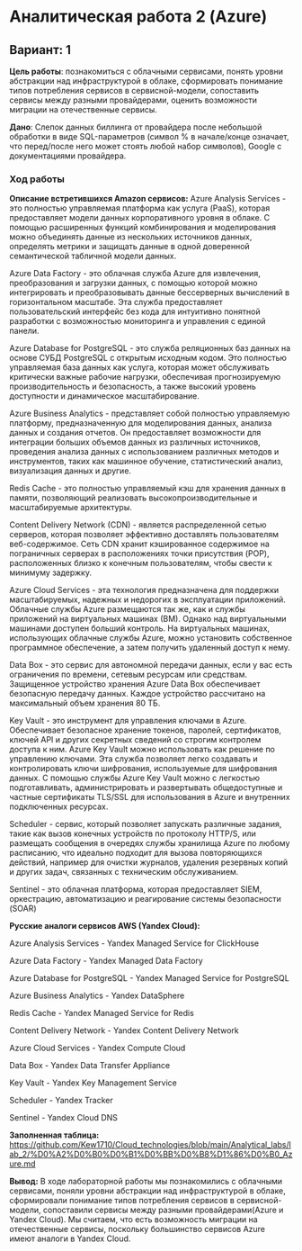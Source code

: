 # Аналитическая работа 2 (Azure)
## Вариант: 1

**Цель работы**: познакомиться с облачными сервисами, понять уровни абстракции над инфраструктурой в облаке, сформировать понимание типов потребления сервисов в сервисной-модели, сопоставить сервисы между разными провайдерами, оценить возможности миграции на отечественные сервисы.

**Дано**: Слепок данных биллинга от провайдера после небольшой обработки в виде SQL-параметров (символ % в начале/конце означает, что перед/после него может стоять любой набор символов), Google с документациями провайдера.

### Ход работы

**Описание встретившихся Amazon сервисов:**
Azure Analysis Services - это полностью управляемая платформа как услуга (PaaS), которая предоставляет модели данных корпоративного уровня в облаке. С помощью расширенных функций комбинирования и моделирования можно объединять данные из нескольких источников данных, определять метрики и защищать данные в одной доверенной семантической табличной модели данных.

Azure Data Factory - это облачная служба Azure для извлечения, преобразования и загрузки данных, с помощью которой можно интегрировать и преобразовывать данные бессерверных вычислений в горизонтальном масштабе. Эта служба предоставляет пользовательский интерфейс без кода для интуитивно понятной разработки с возможностью мониторинга и управления с единой панели.

Azure Database for PostgreSQL - это служба реляционных баз данных на основе СУБД PostgreSQL с открытым исходным кодом. Это полностью управляемая база данных как услуга, которая может обслуживать критически важные рабочие нагрузки, обеспечивая прогнозируемую производительность и безопасность, а также высокий уровень доступности и динамическое масштабирование.

Azure Business Analytics - представляет собой полностью управляемую платформу, предназначенную для моделирования данных, анализа данных и создания отчетов. Он предоставляет возможности для интеграции больших объемов данных из различных источников, проведения анализа данных с использованием различных методов и инструментов, таких как машинное обучение, статистический анализ, визуализация данных и другие.

Redis Cache - это полностью управляемый кэш для хранения данных в памяти, позволяющий реализовать высокопроизводительные и масштабируемые архитектуры.

Content Delivery Network (CDN) - является распределенной сетью серверов, которая позволяет эффективно доставлять пользователям веб-содержимое. Сеть CDN хранит кэшированное содержимое на пограничных серверах в расположениях точки присутствия (POP), расположенных близко к конечным пользователям, чтобы свести к минимуму задержку.

Azure Cloud Services - эта технология предназначена для поддержки масштабируемых, надежных и недорогих в эксплуатации приложений. Облачные службы Azure размещаются так же, как и службы приложений на виртуальных машинах (ВМ). Однако над виртуальными машинами доступен больший контроль. На виртуальных машинах, использующих облачные службы Azure, можно установить собственное программное обеспечение, а затем получить удаленный доступ к нему.

Data Box - это сервис для автономной передачи данных, если у вас есть ограничения по времени, сетевым ресурсам или средствам. Защищенное устройство хранения Azure Data Box обеспечивает безопасную передачу данных. Каждое устройство рассчитано на максимальный объем хранения 80 ТБ.

Key Vault - это инструмент для управления ключами в Azure. Обеспечивает безопасное хранение токенов, паролей, сертификатов, ключей API и других секретных сведений со строгим контролем доступа к ним. Azure Key Vault можно использовать как решение по управлению ключами. Эта служба позволяет легко создавать и контролировать ключи шифрования, используемые для шифрования данных. С помощью службы Azure Key Vault можно с легкостью подготавливать, администрировать и развертывать общедоступные и частные сертификаты TLS/SSL для использования в Azure и внутренних подключенных ресурсах.

Scheduler - сервис, который позволяет запускать различные задания, такие как вызов конечных устройств по протоколу HTTP/S, или размещать сообщения в очередях службы хранилища Azure по любому расписанию, что идеально подходит для вызова повторяющихся действий, например для очистки журналов, удаления резервных копий и других задач, связанных с техническим обслуживанием.

Sentinel - это облачная платформа, которая предоставляет SIEM, оркестрацию, автоматизацию и реагирование системы безопасности (SOAR)

**Русские аналоги сервисов AWS (Yandex Cloud):**

Azure Analysis Services - Yandex Managed Service for ClickHouse 

Azure Data Factory - Yandex Managed Data Factory 

Azure Database for PostgreSQL - Yandex Managed Service for PostgreSQL

Azure Business Analytics - Yandex DataSphere 

Redis Cache - Yandex Managed Service for Redis

Content Delivery Network - Yandex Content Delivery Network

Azure Cloud Services - Yandex Compute Cloud 

Data Box - Yandex Data Transfer Appliance

Key Vault - Yandex Key Management Service 

Scheduler - Yandex Tracker 

Sentinel - Yandex Cloud DNS

**Заполненная таблица:**
https://github.com/Kew1710/Cloud_technologies/blob/main/Analytical_labs/lab_2/%D0%A2%D0%B0%D0%B1%D0%BB%D0%B8%D1%86%D0%B0_Azure.md

**Вывод:**
В ходе лабораторной работы мы познакомились с облачными сервисами, поняли уровни абстракции над инфраструктурой в облаке, сформировали понимание типов потребления сервисов в сервисной-модели, сопоставили сервисы между разными провайдерами(Azure и Yandex Cloud). Мы считаем, что есть возможность миграции на отечественные сервисы, поскольку большинство сервисов Azure имеют аналоги в Yandex Cloud.
